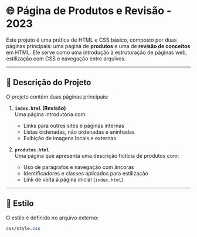 # 🌐 Página de Produtos e Revisão - 2023

Este projeto é uma prática de HTML e CSS básico, composto por duas páginas principais: uma página de **produtos** e uma de **revisão de conceitos** em HTML. Ele serve como uma introdução à estruturação de páginas web, estilização com CSS e navegação entre arquivos.

---

## 📄 Descrição do Projeto

O projeto contém duas páginas principais:

1. **`index.html` (Revisão)**  
   Uma página introdutória com:
   - Links para outros sites e páginas internas
   - Listas ordenadas, não ordenadas e aninhadas
   - Exibição de imagens locais e externas

2. **`produtos.html`**  
   Uma página que apresenta uma descrição fictícia de produtos com:
   - Uso de parágrafos e navegação com âncoras
   - Identificadores e classes aplicados para estilização
   - Link de volta à página inicial (`index.html`)

---

## 🎨 Estilo

O estilo é definido no arquivo externo:

```css
css/style.css
